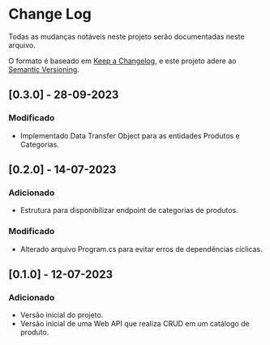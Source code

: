 # Change Log

Todas as mudanças notáveis neste projeto serão documentadas neste arquivo.


O formato é baseado em [Keep a Changelog](https://keepachangelog.com/pt-BR/1.0.0/),
e este projeto adere ao [Semantic Versioning](https://semver.org/spec/v2.0.0.html).


## [0.3.0] - 28-09-2023
### Modificado
- Implementado Data Transfer Object para as entidades Produtos e Categorias.

## [0.2.0] - 14-07-2023
### Adicionado
- Estrutura para disponibilizar endpoint de categorias de produtos.

### Modificado
- Alterado arquivo Program.cs para evitar erros de dependências cíclicas.


## [0.1.0] - 12-07-2023

### Adicionado

- Versão inicial do projeto.
- Versão inicial de uma Web API que realiza CRUD em um catálogo de produto.


